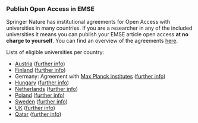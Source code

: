 ### Publish Open Access in EMSE

Springer Nature has institutional agreements for Open Access with universities in many countries. If you are a researcher in any of the included universities it means you can publish your EMSE article open access **at no charge to yourself**. You can find an overview of the agreements [here](https://www.springer.com/gp/open-access/springer-open-choice/springer-compact).

Lists of eligible universities per country:
- [Austria](https://www.konsortien.at/ssl/springercompact.asp#institutions) ([further info](https://www.springer.com/gp/open-access/springer-open-choice/springer-compact/agreements-austrian-authors))
- [Finland](https://resource-cms.springernature.com/springer-cms/rest/v1/content/16578540/data/v1) ([further info](https://www.springer.com/gp/open-access/springer-open-choice/springer-compact/agreements-finnish-authors))
- Germany: Agreement with [Max Planck institutes](https://resource-cms.springernature.com/springer-cms/rest/v1/content/836152/data/v6) ([further info](https://www.springer.com/gp/open-access/springer-open-choice/springer-compact/agreements-max-planck-authors))
- [Hungary](https://resource-cms.springernature.com/springer-cms/rest/v1/content/16755254/data/v1) ([further info](https://www.springer.com/gp/open-access/springer-open-choice/springer-compact/agreements-hungarian-authors))
- [Netherlands](https://resource-cms.springernature.com/springer-cms/rest/v1/content/10064952/data/v2) ([further info](https://www.springer.com/gp/open-access/springer-open-choice/springer-compact/agreements-dutch-authors))
- [Poland](https://resource-cms.springernature.com/springer-cms/rest/v1/content/16372558/data/v1) ([further info](https://www.springer.com/gp/open-access/springer-open-choice/springer-compact/agreements-polish-authors))
- [Sweden](https://resource-cms.springernature.com/springer-cms/rest/v1/content/16690846/data/v1) ([further info](https://www.springer.com/gp/open-access/springer-open-choice/springer-compact/agreements-swedish-authors))
- [UK](https://resource-cms.springernature.com/springer-cms/rest/v1/content/16278834/data/v1) ([further info](https://www.springer.com/gp/open-access/springer-open-choice/springer-compact/agreements-uk-authors))
- [Qatar](https://resource-cms.springernature.com/springer-cms/rest/v1/content/16508400/data/v1) ([further info](https://www.springer.com/gp/open-access/springer-open-choice/springer-compact/agreements-qatari-authors))